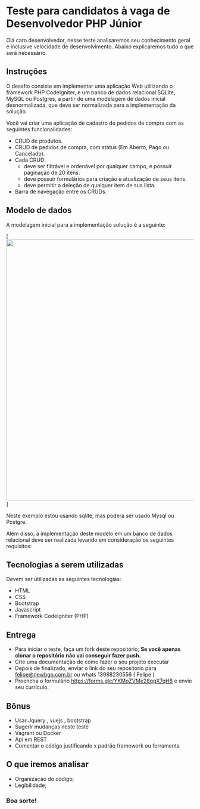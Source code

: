 # Teste para candidatos à vaga de Desenvolvedor PHP Júnior

Olá caro desenvolvedor, nesse teste analisaremos seu conhecimento geral e inclusive velocidade de desenvolvimento. Abaixo explicaremos tudo o que será necessário.

## Instruções

O desafio consiste em implementar uma aplicação Web utilizando o framework PHP CodeIgniter, e um banco de dados relacional SQLite, MySQL ou Postgres, a partir de uma modelagem de dados inicial desnormalizada, que deve ser normalizada para a implementação da solução.

Você vai criar uma aplicação de cadastro de pedidos de compra com as seguintes funcionalidades:

- CRUD de produtos.
- CRUD de pedidos de compra, com status (Em Aberto, Pago ou Cancelado).
- Cada CRUD:
  - deve ser filtrável e ordenável por qualquer campo, e possuir paginação de 20 itens.
  - deve possuir formulários para criação e atualização de seus itens.
  - deve permitir a deleção de qualquer item de sua lista.
- Barra de navegação entre os CRUDs.

## Modelo de dados

A modelagem inicial para a implementação solução é a seguinte:

[<img src="file://img/1.png" title="" alt="" width="701">]

Neste exemplo estou usando sqlite, mas poderá ser usado Mysql ou Postgre.

Além disso, a implementação deste modelo em um banco de dados relacional deve ser realizada levando em consideração os seguintes requisitos:

## Tecnologias a serem utilizadas

Devem ser utilizadas as seguintes tecnologias:

- HTML
- CSS
- Bootstrap
- Javascript
- Framework CodeIgniter (PHP)

## Entrega

- Para iniciar o teste, faça um fork deste repositório; **Se você apenas clonar o repositório não vai conseguir fazer push.**
- Crie uma documentação de como fazer o seu projeto executar
- Depois de finalizado, enviar o link do seu repositório para felipe@newbgp.com.br ou whats 13988230556 ( Felipe )
- Preencha o formulário https://forms.gle/YKMoZVMe28qgX7qH8 e envie seu currículo.

## Bônus

- Usar Jquery , vuejs , bootstrap 
- Sugerir mudanças neste teste
- Vagrant ou Docker
- Api em REST
- Comentar o código justificando x padrão framework ou ferramenta

## O que iremos analisar

- Organização do código;
- Legibilidade;

### Boa sorte!
